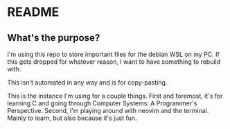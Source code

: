 
# README

## What's the purpose?

I'm using this repo to store important files for the debian WSL on my PC. If this gets dropped for whatever reason, I want to have something to rebuild with.

This isn't automated in any way and is for copy-pasting.

This is the instance I'm using for a couple things. First and foremost, it's for learning C and going through Computer Systems: A Programmer's Perspective. Second, I'm playing around with neovim and the terminal. Mainly to learn, but also because it's just fun.
